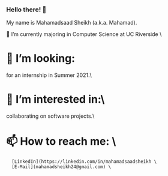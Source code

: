 ### Hello there! 👋


  My name is Mahamadsaad Sheikh (a.k.a. Mahamad).
  
  🌱 I’m currently majoring in Computer Science at UC Riverside \\
  # 👯 I’m looking:
  for an internship in Summer 2021.\
  # 🤔 I’m interested in:\
  collaborating on software projects.\
  # 📫 How to reach me: \
      [LinkedIn](https://linkedin.com/in/mahamadsaadsheikh \
      [E-Mail](mahamadsheikh24@gmail.com) \
